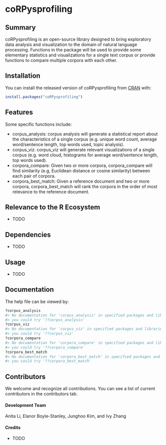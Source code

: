 
<!-- README.md is generated from README.Rmd. Please edit that file -->

# coRPysprofiling

<!-- badges: start -->

<!-- badges: end -->

## Summary

coRPysprofiling is an open-source library designed to bring exploratory
data analysis and visualization to the domain of natural language
processing. Functions in the package will be used to provide some
elementary statistics and visualizations for a single text corpus or
provide functions to compare multiple corpora with each other.

## Installation

You can install the released version of coRPysprofiling from
[CRAN](https://CRAN.R-project.org) with:

``` r
install.packages("coRPysprofiling")
```

## Features

Some specific functions include:

  - corpus\_analysis: corpus analysis will generate a statistical report
    about the characteristics of a single corpus (e.g. unique word
    count, average word/sentence length, top words used, topic
    analysis).
  - corpus\_viz: corpus\_viz will generate relevant visualizations of a
    single corpus (e.g. word cloud, histograms for average word/sentence
    length, top words used).
  - corpora\_compare: Given two or more corpora, corpora\_compare will
    find similarity (e.g, Euclidean distance or cosine similarity)
    between each pair of corpora.
  - corpora\_best\_match: Given a reference document and two or more
    corpora, corpora\_best\_match will rank the corpora in the order of
    most relevance to the reference document.

## Relevance to the R Ecosystem

  - TODO

## Dependencies

  - TODO

## Usage

  - TODO

## Documentation

The help file can be viewed by:

``` r
?corpus_analysis
#> No documentation for 'corpus_analysis' in specified packages and libraries:
#> you could try '??corpus_analysis'
?corpus_viz
#> No documentation for 'corpus_viz' in specified packages and libraries:
#> you could try '??corpus_viz'
?corpora_compare
#> No documentation for 'corpora_compare' in specified packages and libraries:
#> you could try '??corpora_compare'
?corpora_best_match
#> No documentation for 'corpora_best_match' in specified packages and libraries:
#> you could try '??corpora_best_match'
```

## Contributors

We welcome and recognize all contributions. You can see a list of
current contributors in the contributors tab.

#### Development Team

Anita Li, Elanor Boyle-Stanley, Junghoo Kim, and Ivy Zhang

#### Credits

  - TODO
